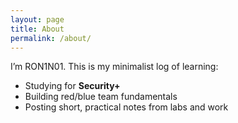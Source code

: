 ```yaml
---
layout: page
title: About
permalink: /about/
---
```


I’m RON1N01. This is my minimalist log of learning:
- Studying for **Security+**
- Building red/blue team fundamentals
- Posting short, practical notes from labs and work
